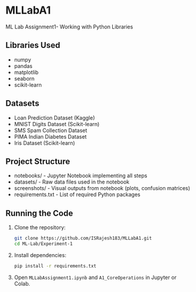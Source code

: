 # MLLabA1
ML Lab Assignment1- Working with Python Libraries

## Libraries Used
- numpy
- pandas
- matplotlib
- seaborn
- scikit-learn

## Datasets
- Loan Prediction Dataset (Kaggle)
- MNIST Digits Dataset (Scikit-learn)
- SMS Spam Collection Dataset
- PIMA Indian Diabetes Dataset
- Iris Dataset (Scikit-learn)

## Project Structure
- notebooks/ - Jupyter Notebook implementing all steps
- datasets/ - Raw data files used in the notebook
- screenshots/ - Visual outputs from notebook (plots, confusion matrices)
- requirements.txt - List of required Python packages

## Running the Code
1. Clone the repository:
    ```bash
    git clone https://github.com/ISRajesh183/MLLabA1.git
    cd ML-Lab/Experiment-1
    ```
2. Install dependencies:
    ```bash
    pip install -r requirements.txt
    ```
3. Open `MLLabAssignment1.ipynb` and `A1_CoreOperations` in Jupyter or Colab.

